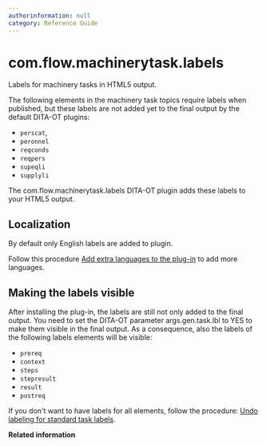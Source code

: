 ```yaml
---
authorinformation: null
category: Reference Guide
---
```


# com.flow.machinerytask.labels

Labels for machinery tasks in HTML5 output.

The following elements in the machinery task topics require labels when published, but these labels are not added yet to the final output by the default DITA-OT plugins:

* `perscat`,
* `peronnel`
* `reqconds`
* `reqpers`
* `supeqli`
* `supplyli`

The com.flow.machinerytask.labels DITA-OT plugin adds these labels to your HTML5 output.

## Localization

By default only English labels are added to plugin.

Follow this procedure [Add extra languages to the plug-in](ta_add_more_languages_to_the_plugin.md) to add more languages.

## Making the labels visible

After installing the plug-in, the labels are still not only added to the final output. You need to set the DITA-OT parameter args.gen.task.lbl to YES to make them visible in the final output. As a consequence, also the labels of the following labels elements will be visible:

* `prereq`
* `context`
* `steps`
* `stepresult`
* `result`
* `postreq`

If you don't want to have labels for all elements, follow the procedure: [Undo labeling for standard task labels](co_labels_for_task_elements/ta_undo_labeling_task_labels.md).

**Related information**

